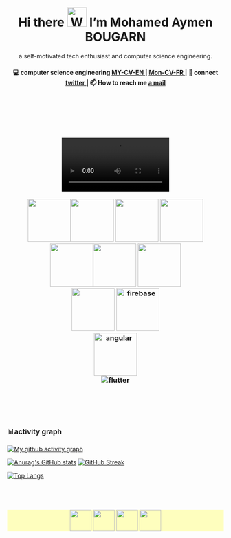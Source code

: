 <!---
mohamedbougarn/mohamedbougarn is a ✨ special ✨ repository because its `README.md` (this file) appears on your GitHub profile.
You can click the Preview link to take a look at your changes.
--->
<h1 align="center"> Hi there <img src="https://raw.githubusercontent.com/nixin72/nixin72/master/wave.gif" 
         alt="Waving hand animated gif"
         height="45"
         width="45" /> I’m Mohamed Aymen BOUGARN</h1>

<p align="center">
a self-motivated tech enthusiast and computer science engineering.
</p>

<h4 align="center">
💻 computer science engineering <a href="https://drive.google.com/file/d/1XDl4wOW12xjJdL1AJTcnaOunuDGCg7a0/view?usp=share_link">MY-CV-EN </a>| <a href="https://drive.google.com/file/d/1TbVT50VWbBPF9PVoOpoVACHMaMVKcLpF/view?usp=share_link">Mon-CV-FR </a>| 💬 connect <a href="https://twitter.com/AymenBOUGARN">twitter </a> | 📫 How to reach me <a href="https://mail.google.com/mail/u/0/#inbox?compose=GTvVlcSDbSFGrVVLdFGbjprrxhfsKNSmZkqtzwwpVdWzThLMnkfFGcPqwTLVXSHCrLSHDdzppKwhM"> a mail</a>
</h4>
<p  align="center">
<!--<a href="https://akasrai.github.io/">https://akasrai.github.io</a>-->
</p>
<br/>
<h3 align="center">
<br>
<br>
<p align="center">
<video controls width="250">
    <source src="https://giphy.com/embed/NiwZ9THiCOodYySoSh/video"
            type="video/mp4">
    Sorry, your browser doesn't support embedded videos.
</video>


  <img src="https://media3.giphy.com/media/ln7z2eWriiQAllfVcn/200w.webp" width="100"><img src="https://i.giphy.com/media/LMt9638dO8dftAjtco/200.webp" width="100">
  <img src="https://media3.giphy.com/media/v1.Y2lkPTc5MGI3NjExYWlwczg0YWFpbXplMnlxdGJ6NXdxZGdxemp2bGprZ3dwd2t5emU2dCZlcD12MV9pbnRlcm5hbF9naWZfYnlfaWQmY3Q9cw/kHlrPbN9zaoOo7KXDo/giphy.gif" width="100">
  <img src="https://i.giphy.com/media/VgGthkhUvGgOit7Y9i/200.webp" width="100"><br>
  <img src="https://i.giphy.com/media/KzJkzjggfGN5Py6nkT/200.webp" width="100"><img src="https://i.giphy.com/media/IdyAQJVN2kVPNUrojM/200.webp" width="100">
  <img src="https://media1.giphy.com/media/kdFc8fubgS31b8DsVu/200.webp" width="100"><br>
  <img src="https://media0.giphy.com/media/JqDcpPX8vWahUny0pE/200.webp" width="100">
  <img src="https://media4.giphy.com/media/Ri2TUcKlaOcaDBxFpY/200.webp" alt="firebase" width="100"><br>
  <img src="https://media0.giphy.com/media/XEDIHHp3i8bVoEdxd7/200.webp"  alt="angular" width="100"><br>
  <img src="https://media.giphy.com/media/TLaDluUpSbCKsSskMm/200.webp" alt="flutter" ><br> <br>
  <br>
</p>
<br>

### 📊activity graph 
[![My github activity graph](https://github-readme-activity-graph.cyclic.app/graph?username=mohamedbougarn&theme=github-compact)]([https://github.com/ashutosh00710/github-readme-activity-graph](https://github.com/mohamedbougarn))

       
 [![Anurag's GitHub stats](https://github-readme-stats.vercel.app/api?username=mohamedbougarn&show_icons=true&theme=radical)](https://github-readme-stats.vercel.app/api?username=mohamedbougarn&show_icons=true&theme=radical)  [![GitHub Streak](http://github-readme-streak-stats.herokuapp.com?user=mohamedbougarn&theme=radical&hide_border=true)](https://git.io/streak-stats)

 [![Top Langs](https://github-readme-stats.vercel.app/api/top-langs/?username=mohamedbougarn&hide=html,c,css,blade&theme=radical&hide_border=true)](https://github.com/anuraghazra/github-readme-stats)


<br>
<br>
<h3 align="center"  style="background-color:rgba(255, 255, 128, .5);">
<a href="https://twitter.com/AymenBOUGARN" ><img align="center" src="https://media.giphy.com/media/h2ejccV0wxvPnOch27/giphy.gif" height="50" width="50" /></a>
<a href="https://www.linkedin.com/in/mohamed-aymen-bougarn-567480165/"><img align="center" src="https://i.pinimg.com/originals/de/b4/6f/deb46f02a59e3b3a2aa58fac16290d63.gif" height="50" width="50" /></a>
<a href="https://www.instagram.com/aymen_bougarn9/"><img align="center" src="https://media.giphy.com/media/cJXlcXMGevIIETJAYk/giphy.gif" height="50" width="50" /></a>
 <!--https://dev.to/dephraiim--> 
 <!--<a href="#" target="_blank"><img align="center" src="https://cdn.jsdelivr.net/npm/simple-icons@3.0.1/icons/dev-dot-to.svg"  height="50" width="50" /></a>
<a href="#" target="_blank"><img align="center" src="https://cdn.jsdelivr.net/npm/simple-icons@3.0.1/icons/stackoverflow.svg"  height="50" width="50" /></a>-->
<a href="#" target="_blank"><img align="center" src="https://media.giphy.com/media/XEy1qyv7GdLpmqHEPV/giphy.gif"  height="50" width="50" /></a>
  
  </h3>
<br>
  
  
</h3>
